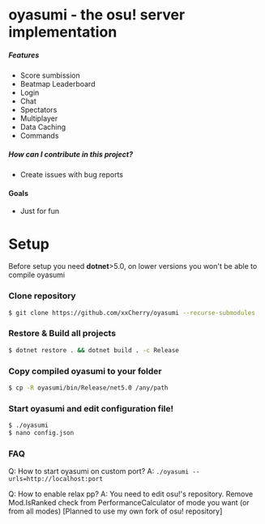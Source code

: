 # oyasumi - the osu! server implementation


##### Features
 * Score sumbission
 * Beatmap Leaderboard
 * Login
 * Chat
 * Spectators
 * Multiplayer
 * Data Caching
 * Commands
 

##### How can I contribute in this project?
 - Create issues with bug reports
 
#### Goals
 - Just for fun

# Setup
Before setup you need **dotnet**>5.0, on lower versions you won't be able to compile oyasumi

### Clone repository
```sh
$ git clone https://github.com/xxCherry/oyasumi --recurse-submodules
```

### Restore & Build all projects
```sh
$ dotnet restore . && dotnet build . -c Release
```

### Copy compiled oyasumi to your folder
```sh
$ cp -R oyasumi/bin/Release/net5.0 /any/path
```

### Start oyasumi and edit configuration file!
```sh
$ ./oyasumi
$ nano config.json
```

### FAQ
 Q: How to start oyasumi on custom port?
 A: `./oyasumi --urls=http://localhost:port`

Q: How to enable relax pp?
A: You need to edit osu!'s repository. Remove Mod.IsRanked check from PerformanceCalculator of mode you want (or from all modes) [Planned to use my own fork of osu! repository]
